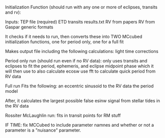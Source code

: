 Initialization Function (should run with any one or more of eclipses, transits
and rv):

 Inputs:
  TEP file (required)
  ETD transits
  results.txt
  RV from papers
  RV from Gaspar
  generic formats

 It checks if it needs to run, then converts these into TWO MCcubed
 initialization functions, one for period only, one for a full fit

 Makes output file including the following calculations:
 light time corrections

Period only run (should run even if no RV data):
 only uses transits and eclipses to fit the period, ephemeris, and eclipse midpoint phase
 which it will then use to also calculate ecosw
 use fft to calculate quick period from RV data

Full run
 Fits the following: 
  an eccentric sinusoid to the RV data
  the period model
  
 After, it calculates the largest possible false esinw signal from stellar
 tides in the RV data

Rossiter McLaughlin run:
 fits in transit points for RM stuff

IF TIME:
 fix MCCubed to include parameter namnes and whether or not a parameter is a
 "nuisance" parameter.
